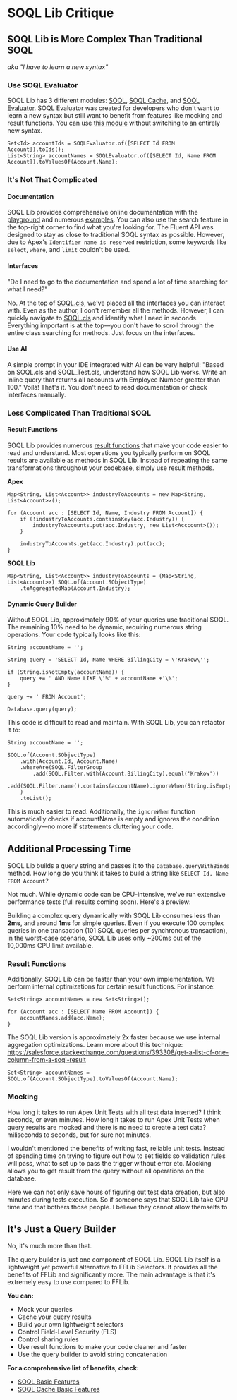 # SOQL Lib Critique

## SOQL Lib is More Complex Than Traditional SOQL
_aka "I have to learn a new syntax"_

### Use SOQL Evaluator

SOQL Lib has 3 different modules: [SOQL](/soql/getting-started), [SOQL Cache](/cache/getting-started), and [SOQL Evaluator](/evaluator/getting-started). SOQL Evaluator was created for developers who don't want to learn a new syntax but still want to benefit from features like mocking and result functions. You can use [this module](https://github.com/beyond-the-cloud-dev/soql-lib/tree/main/force-app/main/default/classes/soql-evaluator) without switching to an entirely new syntax.

```apex
Set<Id> accountIds = SOQLEvaluator.of([SELECT Id FROM Account]).toIds();
List<String> accountNames = SOQLEvaluator.of([SELECT Id, Name FROM Account]).toValuesOf(Account.Name);
```

### It's Not That Complicated

#### Documentation

SOQL Lib provides comprehensive online documentation with the [playground](/playground) and numerous [examples](/soql/examples/select). You can also use the search feature in the top-right corner to find what you're looking for. The Fluent API was designed to stay as close to traditional SOQL syntax as possible. However, due to Apex's `Identifier name is reserved` restriction, some keywords like `select`, `where`, and `limit` couldn't be used.

#### Interfaces

"Do I need to go to the documentation and spend a lot of time searching for what I need?"

No. At the top of [SOQL.cls](https://github.com/beyond-the-cloud-dev/soql-lib/blob/main/force-app/main/default/classes/standard-soql/SOQL.cls), we've placed all the interfaces you can interact with. Even as the author, I don't remember all the methods. However, I can quickly navigate to [SOQL.cls](https://github.com/beyond-the-cloud-dev/soql-lib/blob/main/force-app/main/default/classes/standard-soql/SOQL.cls) and identify what I need in seconds. Everything important is at the top—you don't have to scroll through the entire class searching for methods. Just focus on the interfaces.

#### Use AI

A simple prompt in your IDE integrated with AI can be very helpful: "Based on SOQL.cls and SOQL_Test.cls, understand how SOQL Lib works. Write an inline query that returns all accounts with Employee Number greater than 100." Voilà! That's it. You don't need to read documentation or check interfaces manually. 

### Less Complicated Than Traditional SOQL

#### Result Functions

SOQL Lib provides numerous [result functions](/soql/examples/result) that make your code easier to read and understand. Most operations you typically perform on SOQL results are available as methods in SOQL Lib. Instead of repeating the same transformations throughout your codebase, simply use result methods.

**Apex**

```apex
Map<String, List<Account>> industryToAccounts = new Map<String, List<Account>>();

for (Account acc : [SELECT Id, Name, Industry FROM Account]) {
    if (!industryToAccounts.containsKey(acc.Industry)) {
        industryToAccounts.put(acc.Industry, new List<Acccount>());
    }

    industryToAccounts.get(acc.Industry).put(acc);
}
```

**SOQL Lib**

```apex
Map<String, List<Account>> industryToAccounts = (Map<String, List<Account>>) SOQL.of(Account.SObjectType)
    .toAggregatedMap(Account.Industry);
```

#### Dynamic Query Builder

Without SOQL Lib, approximately 90% of your queries use traditional SOQL. The remaining 10% need to be dynamic, requiring numerous string operations. Your code typically looks like this:

```apex
String accountName = '';

String query = 'SELECT Id, Name WHERE BillingCity = \'Krakow\'';

if (String.isNotEmpty(accountName)) {
    query += ' AND Name LIKE \'%' + accountName +'\%';
}

query += ' FROM Account';

Database.query(query);
```

This code is difficult to read and maintain. With SOQL Lib, you can refactor it to:

```apex
String accountName = '';

SOQL.of(Account.SObjectType)
    .with(Account.Id, Account.Name)
    .whereAre(SOQL.FilterGroup
        .add(SOQL.Filter.with(Account.BillingCity).equal('Krakow'))
        .add(SOQL.Filter.name().contains(accountName).ignoreWhen(String.isEmpty(accountName)))
    )
    .toList();
```

This is much easier to read. Additionally, the `ignoreWhen` function automatically checks if accountName is empty and ignores the condition accordingly—no more if statements cluttering your code.

## Additional Processing Time

SOQL Lib builds a query string and passes it to the `Database.queryWithBinds` method. How long do you think it takes to build a string like `SELECT Id, Name FROM Account`?

Not much. While dynamic code can be CPU-intensive, we've run extensive performance tests (full results coming soon). Here's a preview:

Building a complex query dynamically with SOQL Lib consumes less than **2ms**, and around **1ms** for simple queries.
Even if you execute 100 complex queries in one transaction (101 SOQL queries per synchronous transaction), in the worst-case scenario, SOQL Lib uses only ~200ms out of the 10,000ms CPU limit available.

### Result Functions

Additionally, SOQL Lib can be faster than your own implementation. We perform internal optimizations for certain result functions. 
For instance:

```apex
Set<String> accountNames = new Set<String>();

for (Account acc : [SELECT Name FROM Account]) {
    accountNames.add(acc.Name);
}
```

The SOQL Lib version is approximately 2x faster because we use internal aggregation optimizations. Learn more about this technique: https://salesforce.stackexchange.com/questions/393308/get-a-list-of-one-column-from-a-soql-result

```apex
Set<String> accountNames = SOQL.of(Account.SObjectType).toValuesOf(Account.Name);
```

### Mocking

How long it takes to run Apex Unit Tests with all test data inserted? I think seconds, or even minutes.
How long it takes to run Apex Unit Tests when query results are mocked and there is no need to create a test data? miliseconds to seconds, but for sure not minutes. 

I wouldn't mentioned the benefits of writing fast, reliable unit tests. Instead of spending time on trying to figure out how to set fields so validation rules will pass, what to set up to pass the trigger without error etc. Mocking allows you to get result from the query without all operations on the database. 

Here we can not only save hours of figuring out test data creation, but also minutes during tests execution. So if someone says that SOQL Lib take CPU time and that bothers those people. I believe they cannot allow themselfs to 

## It's Just a Query Builder

No, it's much more than that.

The query builder is just one component of SOQL Lib. SOQL Lib itself is a lightweight yet powerful alternative to FFLib Selectors. It provides all the benefits of FFLib and significantly more. The main advantage is that it's extremely easy to use compared to FFLib.

**You can:**
- Mock your queries
- Cache your query results
- Build your own lightweight selectors
- Control Field-Level Security (FLS)
- Control sharing rules
- Use result functions to make your code cleaner and faster
- Use the query builder to avoid string concatenation

**For a comprehensive list of benefits, check:**
- [SOQL Basic Features](/soql/basic-features)
- [SOQL Cache Basic Features](/cache/basic-features)

